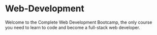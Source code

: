 # Web-Development
Welcome to the Complete Web Development Bootcamp, the only course you need to learn to code and become a full-stack web developer. 

